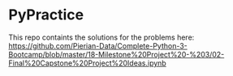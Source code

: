 # PyPractice
This repo containts the solutions for the problems here: https://github.com/Pierian-Data/Complete-Python-3-Bootcamp/blob/master/18-Milestone%20Project%20-%203/02-Final%20Capstone%20Project%20Ideas.ipynb
